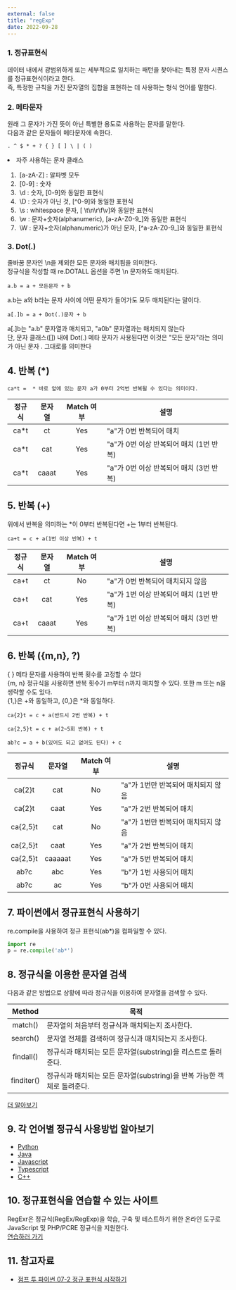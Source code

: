 ```yaml
---
external: false
title: "regExp"
date: 2022-09-28
---
```


### 1. 정규표현식

데이터 내에서 광범위하게 또는 세부적으로 일치하는 패턴을 찾아내는 특정 문자 시퀀스를 정규표현식이라고 한다.  
즉, 특정한 규칙을 가진 문자열의 집합을 표현하는 데 사용하는 형식 언어를 말한다.  

### 2. 메타문자

원래 그 문자가 가진 뜻이 아닌 특별한 용도로 사용하는 문자를 말한다.  
다음과 같은 문자들이 메타문자에 속한다.  

```plain/text
. ^ $ * + ? { } [ ] \ | ( )
```

<li>자주 사용하는 문자 클래스</li>
<ol>
    <li>&nbsp;[a-zA-Z] : 알파벳 모두</li>
    <li>&nbsp;[0-9] : 숫자</li>
    <li>&nbsp;\d : 숫자, [0-9]와 동일한 표현식</li>
    <li>&nbsp;\D : 숫자가 아닌 것, [^0-9]와 동일한 표현식</li>
    <li>&nbsp;\s : whitespace 문자, [ \t\n\r\f\v]와 동일한 표현식</li>
    <li>&nbsp;\w : 문자+숫자(alphanumeric), [a-zA-Z0-9_]와 동일한 표현식</li>
    <li>&nbsp;\W : 문자+숫자(alphanumeric)가 아닌 문자, [^a-zA-Z0-9_]와 동일한 표현식</li>
</ol>

### 3. Dot(.)

줄바꿈 문자인 \n을 제외한 모든 문자와 매치됨을 의미한다.<br/>
정규식을 작성할 때 re.DOTALL 옵션을 주면 \n 문자와도 매치된다.<br/>

```
a.b = a + 모든문자 + b
```

a.b는 a와 b라는 문자 사이에 어떤 문자가 들어가도 모두 매치된다는 말이다.<br/>

```
a[.]b = a + Dot(.)문자 + b
```

a[.]b는 "a.b" 문자열과 매치되고, "a0b" 문자열과는 매치되지 않는다<br/>
단, 문자 클래스([]) 내에 Dot(.) 메타 문자가 사용된다면 이것은 "모든 문자"라는 의미가 아닌 문자 . 그대로를 의미한다<br/>

## 4. 반복 (*)

```
ca*t =  * 바로 앞에 있는 문자 a가 0부터 2억번 반복될 수 있다는 의미이다.
```

| 정규식 | 문자열 | Match 여부 | 설명                                    |
|:--------:|:--------:|:------------:|-----------------------------------------|
| ca*t   | ct     | Yes        | "a"가 0번 반복되어 매치                 |
| ca*t   | cat    | Yes        | "a"가 0번 이상 반복되어 매치 (1번 반복) |
| ca*t   | caaat  | Yes        | "a"가 0번 이상 반복되어 매치 (3번 반복) |

## 5. 반복 (+)
위에서 반복을 의미하는 *이 0부터 반복된다면 +는 1부터 반복된다.<br/>

```
ca+t = c + a(1번 이상 반복) + t
```

| 정규식 | 문자열 | Match 여부 | 설명                                    |
|:--------:|:--------:|:------------:|-----------------------------------------|
| ca+t   | ct     | No         | "a"가 0번 반복되어 매치되지 않음        |
| ca+t   | cat    | Yes        | "a"가 1번 이상 반복되어 매치 (1번 반복) |
| ca+t   | caaat  | Yes        | "a"가 1번 이상 반복되어 매치 (3번 반복) |

## 6. 반복 ({m,n}, ?)
{ } 메타 문자를 사용하여 반복 횟수를 고정할 수 있다<br/>
{m, n} 정규식을 사용하면 반복 횟수가 m부터 n까지 매치할 수 있다. 또한 m 또는 n을 생략할 수도 있다.<br/>
{1,}은 +와 동일하고, {0,}은 *와 동일하다.<br/>

```
ca{2}t = c + a(반드시 2번 반복) + t
```

```
ca{2,5}t = c + a(2~5회 반복) + t
```

```
ab?c = a + b(있어도 되고 없어도 된다) + c
```

| 정규식   | 문자열  | Match 여부 | 설명                               |
|:----------:|:---------:|:------------:|------------------------------------|
| ca{2}t   | cat     | No         | "a"가 1번만 반복되어 매치되지 않음 |
| ca{2}t   | caat    | Yes        | "a"가 2번 반복되어 매치            |
| ca{2,5}t | cat     | No         | "a"가 1번만 반복되어 매치되지 않음 |
| ca{2,5}t | caat    | Yes        | "a"가 2번 반복되어 매치            |
| ca{2,5}t | caaaaat | Yes        | "a"가 5번 반복되어 매치            |
| ab?c     | abc     | Yes        | "b"가 1번 사용되어 매치            |
| ab?c     | ac      | Yes        | "b"가 0번 사용되어 매치            |

## 7. 파이썬에서 정규표현식 사용하기
re.compile을 사용하여 정규 표현식(ab*)을 컴파일할 수 있다.<br/>
```python
import re
p = re.compile('ab*')
```
## 8. 정규식을 이용한 문자열 검색
다음과 같은 방법으로 상황에 따라 정규식을 이용하여 문자열을 검색할 수 있다.<br/>

|   Method   | 목적                                                                    |
|:----------:|-------------------------------------------------------------------------|
|   match()  | 문자열의 처음부터 정규식과 매치되는지 조사한다.                         |
|  search()  | 문자열 전체를 검색하여 정규식과 매치되는지 조사한다.                    |
|  findall() | 정규식과 매치되는 모든 문자열(substring)을 리스트로 돌려준다.           |
| finditer() | 정규식과 매치되는 모든 문자열(substring)을 반복 가능한 객체로 돌려준다. |

<a href="https://wikidocs.net/4308" target="_blank" rel="noopener noreferrer">더 알아보기</a>

## 9. 각 언어별 정규식 사용방법 알아보기
- [Python](https://wikidocs.net/4308)   
- [Java](https://codechacha.com/ko/java-regex/)
- [Javascript](https://developer.mozilla.org/ko/docs/Web/JavaScript/Guide/Regular_Expressions)
- [Typescript](https://www.educba.com/typescript-regex/)
- [C++](https://learn.microsoft.com/ko-kr/cpp/dotnet/regular-expressions-cpp-cli?view=msvc-170)

## 10. 정규표현식을 연습할 수 있는 사이트
RegExr은 정규식(RegEx/RegExp)을 학습, 구축 및 테스트하기 위한 온라인 도구로 JavaScript 및 PHP/PCRE 정규식을 지원한다.<br/>
<a href="https://regexr.com/" target="_blank" rel="noopner noreferrer">연습하러 가기</a>

## 11. 참고자료
- [점프 투 파이썬 07-2 정규 표현식 시작하기](https://wikidocs.net/4308)